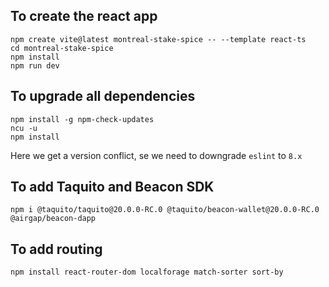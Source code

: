 ## To create the react app
```
npm create vite@latest montreal-stake-spice -- --template react-ts
cd montreal-stake-spice
npm install
npm run dev
```

## To upgrade all dependencies
```
npm install -g npm-check-updates
ncu -u
npm install
```
Here we get a version conflict, se we need to downgrade `eslint` to `8.x`

## To add Taquito and Beacon SDK
```
npm i @taquito/taquito@20.0.0-RC.0 @taquito/beacon-wallet@20.0.0-RC.0 @airgap/beacon-dapp
```

## To add routing
```
npm install react-router-dom localforage match-sorter sort-by
```


